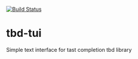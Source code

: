 [![Build Status](https://travis-ci.org/neosam/tbd-tui.svg?branch=master)](https://travis-ci.org/neosam/tbd-tui)

# tbd-tui
Simple text interface for tast completion tbd library
